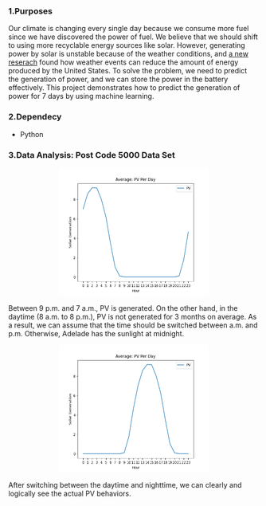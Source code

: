 ### 1.Purposes
Our climate is changing every single day because we consume more fuel since we have discovered the power of fuel. We believe that we should shift to using more recyclable energy sources like solar. However, generating power by solar is unstable because of the weather conditions, and [a new reserach](https://www.sciencedirect.com/science/article/abs/pii/S0306261921008898?via%3Dihub) found how weather events can reduce the amount of energy produced by the United States. To solve the problem, we need to predict the generation of power, and we can store the power in the battery effectively. This project demonstrates how to predict the generation of power for 7 days by using machine learning.

### 2.Dependecy 
- Python

### 3.Data Analysis: Post Code 5000 Data Set
<p align="center">
<img src="src/avg_pv_hour.png" alt="average generating PV" title="Avg: PV" height="256" width="300">
<p>
Between 9 p.m. and 7 a.m., PV is generated. On the other hand, in the daytime (8 a.m. to 8 p.m.), PV is not generated for 3 months on average. As a result, we can assume that the time should be switched between a.m. and p.m. Otherwise, Adelade has the sunlight at midnight.

<p align="center">
<img src="src/switched.png" alt="average generating PV" title="Avg: PV" height="256" width="300">
<p>
After switching between the daytime and nighttime, we can clearly and logically see the actual PV behaviors.